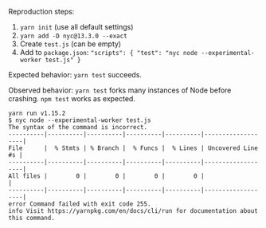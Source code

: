 Reproduction steps:

1.  `yarn init` (use all default settings)
2.  `yarn add -D nyc@13.3.0 --exact`
3.  Create `test.js` (can be empty)
4.  Add to `package.json`: `"scripts": { "test": "nyc node --experimental-worker test.js" }`

Expected behavior: `yarn test` succeeds.

Observed behavior: `yarn test` forks many instances of Node before crashing. `npm test` works as expected.

```
yarn run v1.15.2
$ nyc node --experimental-worker test.js
The syntax of the command is incorrect.
----------|----------|----------|----------|----------|-------------------|
File      |  % Stmts | % Branch |  % Funcs |  % Lines | Uncovered Line #s |
----------|----------|----------|----------|----------|-------------------|
All files |        0 |        0 |        0 |        0 |                   |
----------|----------|----------|----------|----------|-------------------|
error Command failed with exit code 255.
info Visit https://yarnpkg.com/en/docs/cli/run for documentation about this command.
```
